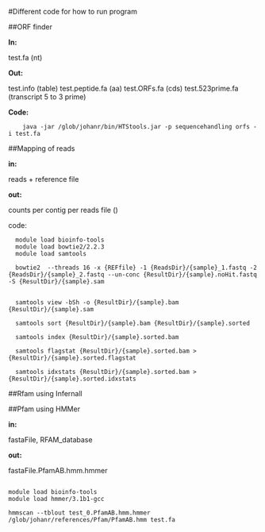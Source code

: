 #Different code for how to run program



##ORF finder

**In:**

test.fa (nt)

**Out:** 

test.info (table)
test.peptide.fa (aa) 
test.ORFs.fa  (cds)
test.523prime.fa (transcript 5 to 3 prime)

**Code:**

```
    java -jar /glob/johanr/bin/HTStools.jar -p sequencehandling orfs -i test.fa
```

##Mapping of reads

**in:** 

  reads + reference file

**out:**
  
  counts per contig per reads file ()

code:

```
  module load bioinfo-tools
  module load bowtie2/2.2.3
  module load samtools

  bowtie2  --threads 16 -x {REFfile} -1 {ReadsDir}/{sample}_1.fastq -2 {ReadsDir}/{sample}_2.fastq --un-conc {ResultDir}/{sample}.noHit.fastq -S {ResultDir}/{sample}.sam


  samtools view -bSh -o {ResultDir}/{sample}.bam {ResultDir}/{sample}.sam

  samtools sort {ResultDir}/{sample}.bam {ResultDir}/{sample}.sorted 

  samtools index {ResultDir}/{sample}.sorted.bam

  samtools flagstat {ResultDir}/{sample}.sorted.bam > {ResultDir}/{sample}.sorted.flagstat

  samtools idxstats {ResultDir}/{sample}.sorted.bam > {ResultDir}/{sample}.sorted.idxstats

```

##Rfam using Infernall




##Pfam using HMMer

  **in:** 
  
  fastaFile, RFAM_database

  **out:**
  
  fastaFile.PfamAB.hmm.hmmer 


```

module load bioinfo-tools
module load hmmer/3.1b1-gcc

hmmscan --tblout test_0.PfamAB.hmm.hmmer /glob/johanr/references/Pfam/PfamAB.hmm test.fa
```




